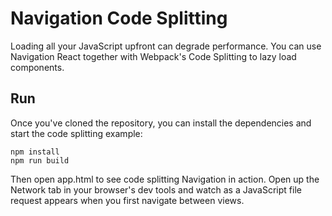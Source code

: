 # Navigation Code Splitting
Loading all your JavaScript upfront can degrade performance. You can use Navigation React together with Webpack's Code Splitting to lazy load components. 

## Run
Once you've cloned the repository, you can install the dependencies and start the code splitting example:

    npm install
    npm run build
	
Then open app.html to see code splitting Navigation in action. Open up the Network tab in your browser's dev tools and watch as a JavaScript file request appears when you first navigate between views.